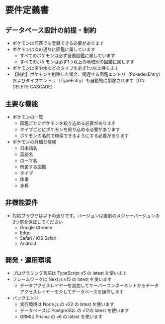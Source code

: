 # 要件定義書

## データベース設計の前提・制約

- ポケモンは何匹でも登録できる必要があります
- ポケモンは次の通りに図鑑に属しています
    - すべてのポケモンは必ず全国図鑑に属しています
    - すべてのポケモンは必ず1つ以上の地域別の図鑑に属します
- ポケモンは炎や水などのタイプを必ず1つ以上持ちます
- 【制約】ポケモンを削除した場合、関連する図鑑エントリ（PokedexEntry）およびタイプエントリ（TypeEntry）も自動的に削除されます（ON DELETE CASCADE）

## 主要な機能

- ポケモンの一覧
  - 図鑑ごとにポケモンを絞り込める必要があります
  - タイプごとにポケモンを絞り込める必要があります
  - ポケモンの名前で検索できるようにする必要があります
- ポケモンの詳細な情報
  - 日本語名
  - 英語名
  - ローマ名
  - 所属する図鑑
  - タイプ
  - 体重
  - 身長

## 非機能要件

- 対応ブラウザは以下の通りです。バージョンは直前のメジャーバージョンの2つ前を保証してください
  - Google Chrome
  - Edge
  - Safari / iOS Safari
  - Android

## 開発・運用環境

- プログラミング言語は TypeScript v5 の latest を使います
- フレームワークは Next.js v15 の latest を使います
  - データアクセスレイヤーを追加してサーバーコンポーネントからデータアクセスレイヤーを介してデータベースを操作します
- バックエンド
  - 実行環境は Node.js の v22 の latest を使います
  - データベースは PostgreSQL の v17の latest を使います
  - ORMは Prisma の v6 の latest を使います
